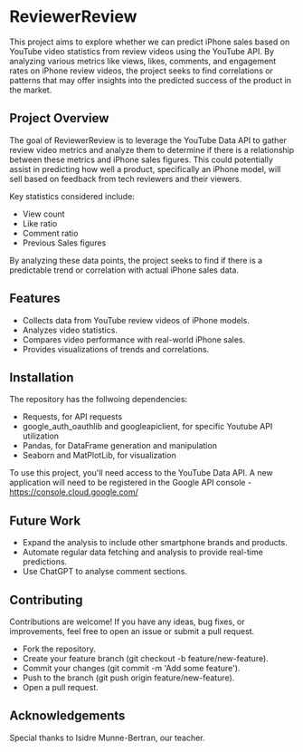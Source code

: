 # ReviewerReview

This project aims to explore whether we can predict iPhone sales based on YouTube video statistics from review videos using the YouTube API. By analyzing various metrics like views, likes, comments, and engagement rates on iPhone review videos, the project seeks to find correlations or patterns that may offer insights into the predicted success of the product in the market.

## Project Overview

The goal of ReviewerReview is to leverage the YouTube Data API to gather review video metrics and analyze them to determine if there is a relationship between these metrics and iPhone sales figures. This could potentially assist in predicting how well a product, specifically an iPhone model, will sell based on feedback from tech reviewers and their viewers.

Key statistics considered include:

- View count
- Like ratio
- Comment ratio
- Previous Sales figures

By analyzing these data points, the project seeks to find if there is a predictable trend or correlation with actual iPhone sales data.

## Features

- Collects data from YouTube review videos of iPhone models.
- Analyzes video statistics.
- Compares video performance with real-world iPhone sales.
- Provides visualizations of trends and correlations.

## Installation

The repository has the follwoing dependencies:
- Requests, for API requests
- google_auth_oauthlib and googleapiclient, for specific Youtube API utilization
- Pandas, for DataFrame generation and manipulation
- Seaborn and MatPlotLib, for visualization

To use this project, you'll need access to the YouTube Data API. A new application will need to be registered in the Google API console - https://console.cloud.google.com/

## Future Work

- Expand the analysis to include other smartphone brands and products.
- Automate regular data fetching and analysis to provide real-time predictions.
- Use ChatGPT to analyse comment sections.

## Contributing

Contributions are welcome! If you have any ideas, bug fixes, or improvements, feel free to open an issue or submit a pull request.

- Fork the repository.
- Create your feature branch (git checkout -b feature/new-feature).
- Commit your changes (git commit -m 'Add some feature').
- Push to the branch (git push origin feature/new-feature).
- Open a pull request.


## Acknowledgements

Special thanks to Isidre Munne-Bertran, our teacher.

